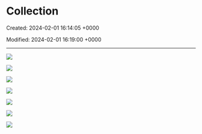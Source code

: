 # Collection

Created: 2024-02-01 16:14:05 +0000

Modified: 2024-02-01 16:19:00 +0000

---



![](../media/Year-1-Logic-Collection-image6.jpeg)



![](../media/Year-1-Logic-Collection-image7.jpeg)



![](../media/Year-1-Logic-Collection-image8.jpeg)



![](../media/Year-1-Logic-Collection-image9.jpeg)



![](../media/Year-1-Logic-Collection-image10.jpeg)



![](../media/Year-1-Logic-Collection-image11.jpeg)



![](../media/Year-1-Logic-Collection-image12.jpeg)














